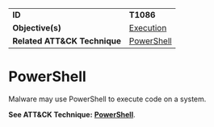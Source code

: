 |||
|---------|------------------------|
|**ID**|**T1086**|
|**Objective(s)**|[Execution](../execution)|
|**Related ATT&CK Technique**|[PowerShell](https://attack.mitre.org/techniques/T1086)|

PowerShell
==========
Malware may use PowerShell to execute code on a system.

**See ATT&CK Technique:** [**PowerShell**](https://attack.mitre.org/techniques/T1086).